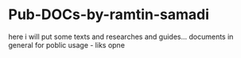 # Pub-DOCs-by-ramtin-samadi
here i will put some texts and researches and guides... documents in general for poblic usage - liks opne
